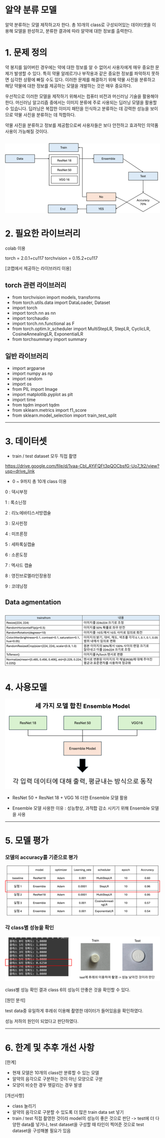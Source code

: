 # 알약 분류 모델
알약 분류하는 모델 제작하고자 한다. 총 10개의 class로 구성되어있는 데이터셋을 이용해 모델을 완성하고, 분류한 결과에 따라 알약에 대한 정보를 출력한다.

# 1. 문제 정의
약 봉지를 잃어버린 경우에는 약에 대한 정보를 알 수 없어서 사용자에게 매우 중요한 문제가 발생할 수 있다. 특히 약물 알레르기나 부작용과 같은 중요한 정보를 파악하지 못하면 심각한 상황에 빠질 수도 있다. 이러한 문제를 해결하기 위해 약물 사진을 분류하고 해당 약물에 대한 정보를 제공하는 모델을 개발하는 것은 매우 중요하다.

우선적으로 이러한 모델을 제작하기 위해서는 컴퓨터 비전과 머신러닝 기술을 활용해야 한다. 머신러닝 알고리즘 중에서는 이미지 분류에 주로 사용되는 딥러닝 모델을 활용할 수 있습니다. 딥러닝은 복잡한 이미지 패턴을 인식하고 분류하는 데 강력한 성능을 보이므로 약물 사진을 분류하는 데 적합하다.

약물 사진을 분류하고 정보를 제공함으로써 사용자들은 보다 안전하고 효과적인 의약품 사용이 가능해질 것이다.



![flowchart](https://github.com/hiinnnii/pill_classification_model/blob/main/AIP_%E1%84%80%E1%85%B5%E1%84%86%E1%85%A1%E1%86%AF_flowchart.png)
------------------

# 2. 필요한 라이브러리
colab 이용

torch = 2.0.1+cu117
torchvision = 0.15.2+cu117

[코랩에서 제공하는 라이브러리 이용]

## torch 관련 라이브러리
* from torchvision import models, transforms
* from torch.utils.data import DataLoader, Dataset
* import torch
* import torch.nn as nn
* import torchaudio
* import torch.nn.functional as F
* from torch.optim.lr_scheduler import MultiStepLR, StepLR, CyclicLR, CosineAnnealingLR, ExponentialLR
* from torchsummary import summary
## 일반 라이브러리
* import argparse
* import numpy as np
* import random
* import os
* from PIL import Image
* import matplotlib.pyplot as plt
* import time
* from tqdm import tqdm
* from sklearn.metrics import f1_score
* from sklearn.model_selection import train_test_split

------------------

# 3. 데이터셋

* train / test dataset 모두 직접 촬영

  
https://drive.google.com/file/d/1vaa-CbI_AYiFQFt3pQOCbsfG-Uo7_1t2/view?usp=drive_link
  
* 0 ~ 9까지 총 10개 class 이용

0 : 덱시부정

1 : 록소닌정

2 : 리노에바티스서방캡슐

3 : 모사핀정

4 : 미프론정

5 : 세파록실캡슐

6 : 소론도정

7 : 엑사드 캡슐

8 : 영진브로멜라인장용정

9 : 코데닝정

## Data agmentation
![aumentation](https://github.com/hiinnnii/pill_classification_model/blob/main/AIP_%E1%84%80%E1%85%B5%E1%84%86%E1%85%A1%E1%86%AF_aumentation.png)
------------------

# 4. 사용모델
![AIP_기말_Ensemble.png](https://github.com/hiinnnii/pill_classification_model/blob/main/AIP_%E1%84%80%E1%85%B5%E1%84%86%E1%85%A1%E1%86%AF_Ensemble.png)

* ResNet 50 + ResNet 18 + VGG 16 더한 Ensemble 모델 활용

* Ensemble 모델 사용한 이유 : 성능향상, 과적합 감소 시키기 위해 Ensemble 모델을 사용

------------------

# 5. 모델 평가
### 모델의 accuracy를 기준으로 평가

![AIP_ablone](https://github.com/hiinnnii/pill_classification_model/blob/main/AIP_%E1%84%80%E1%85%B5%E1%84%86%E1%85%A1%E1%86%AF_abalone.png)

### 각 class별 성능을 확인

![clas 성능확인](https://github.com/hiinnnii/pill_classification_model/blob/main/AIP_%E1%84%80%E1%85%B5%E1%84%86%E1%85%A1%E1%86%AF_%E1%84%80%E1%85%A7%E1%86%AF%E1%84%80%E1%85%AA.png)

class별 성능 확인 결과 class 6의 성능이 안좋은 것을 확인할 수 있다.

[원인 분석] 

test data중 유일하게 후레쉬 이용해 촬영한 데이터가 들어있음을 확인하였다.

성능 저하의 원인이 되었다고 판단하였다.

------------------

# 6. 한계 및 추후 개선 사항

[한계]
* 현재 모델은 10개의 class만 분류할 수 있는 모델
* 알약의 음각으로 구분하는 것이 아닌 모양으로 구분
* 모양이 비슷한 경우 헷갈리는 경우 발생

[개선사항]
* class 늘리기
* 알약의 음각으로 구분할 수 있도록 더 많은 train data set 넣기
* train / test 직접 촬영한 것이라 model의 성능이 좋은 것으로 판단 -> test에 더 다양한 data를 넣거나, test dataset을 구성할 때 타인이 찍어준 것으로 test dataset을 구성해볼 필요가 있음


